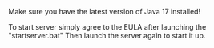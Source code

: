 Make sure you have the latest version of Java 17 installed!

To start server simply agree to the EULA after launching the "startserver.bat"
Then launch the server again to start it up.
